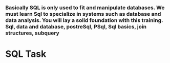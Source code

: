 ### Basically SQL is only used to fit and manipulate databases. We must learn Sql to specialize in systems such as database and data analysis. You will lay a solid foundation with this training. Sql, data and database, postreSql, PSql, Sql basics, join structures, subquery


# SQL Task
